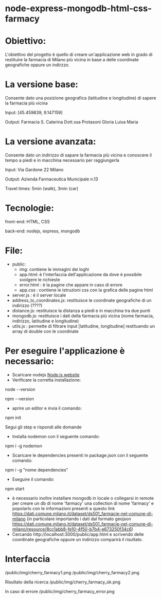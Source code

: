 # node-express-mongodb-html-css-farmacy

# Obiettivo: 
L'obiettivo del progetto è quello di creare un'applicazione web in grado di restituire la farmacia di Milano più vicina in base a delle coordinate geografiche oppure un indirzzo.

# La versione base: 
Consente dato una posizione geografica (latitudine e longitudine) di sapere la farmacia più vicina 

Input: [45.459839, 9.147159] 

Output: Farmacia S. Caterina Dott.ssa Protasoni Gloria Luisa Maria 

# La versione avanzata: 
Consente dato un indirizzo di sapare la farmacia più vicina e conoscere il tempo a piedi e in macchina necessario per raggiungerla

Input: Via Gardone 22 Milano

Output: Azienda Farmaceutica Municipale n.13 

Travel times: 5min (walk), 3min (car) 

# Tecnologie:
front-end: HTML, CSS

back-end: nodejs, express, mongodb 

# File:
- public: 
  - img: contiene le immagini dei loghi
  - app.html: è l'interfaccia dell'applicazione da dove è possibile svolgere le richieste 
  - error.html : è la pagine che appare in caso di errore
  - app.css : contiene le istruzioni css con la grafica delle pagine html
- server.js : è il server locale 
- address_to_coordinates.js: restituisce le coordinate geografiche di un indirizzo (????)
- distance.js: restituisce la distanza a piedi e in macchina tra due punti
- mongodb.js: restituisce i dati della farmacia più vicina (nome farmacia, indirizzo, latitudine e longitudine)
- utils.js : permette di filtrare input [latitudine, longitudine] restituendo un array di double con le coordinate 

# Per eseguire l'applicazione è necessario:
- Scaricare nodejs  [Node.js website](https://nodejs.org/) 
- Verificare la corretta installazione:

node --version

npm --version

- aprire un editor e invia il comando:

npm init

Segui gli step e rispondi alle domande

- Installa nodemon con il seguente comando: 

npm i -g nodemon

- Scaricare le dependencies presenti in package.json con il seguente comando:

npm i -g "nome dependencies"

- Eseguire il comando: 

npm start

- è necessario inoltre installare mongodb in locale o collegarsi in remote per creare un db di nome 'farmacy' una collection di nome 'farmacy' e popolarlo con le informazioni presenti a questo link https://dati.comune.milano.it/dataset/ds501_farmacie-nel-comune-di-milano (in particolare importando i dati dal formato geojson https://dati.comune.milano.it/dataset/ds501_farmacie-nel-comune-di-milano/resource/8cc1abb8-fe10-4f50-b7b4-e673250f34c6)
- Cercando http://localhost:3000/public/app.html e scrivendo delle coordinate geografiche oppure un indirizzo comparirà il risultato.

# Interfaccia

/public/img/cherry_farmacy1.png
/public/img/cherry_farmacy2.png

Risultato della ricerca
/public/img/cherry_farmacy_ok.png

In caso di errore
/public/img/cherry_farmacy_error.png
